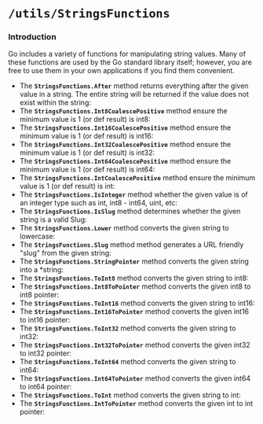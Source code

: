 # `/utils/StringsFunctions`

### Introduction
Go includes a variety of functions for manipulating string values. 
Many of these functions are used by the Go standard library itself;
however, you are free to use them in your own applications if you find them convenient.


- The **`StringsFunctions.After`** method returns everything after the given value in a string. The entire string will be returned if the value does not exist within the string:
- The **`StringsFunctions.Int8CoalescePositive`** method ensure the minimum value is 1 (or def result) is int8:
- The **`StringsFunctions.Int16CoalescePositive`** method ensure the minimum value is 1 (or def result) is int16:
- The **`StringsFunctions.Int32CoalescePositive`** method ensure the minimum value is 1 (or def result) is int32:
- The **`StringsFunctions.Int64CoalescePositive`** method ensure the minimum value is 1 (or def result) is int64:
- The **`StringsFunctions.IntCoalescePositive`** method ensure the minimum value is 1 (or def result) is int:
- The **`StringsFunctions.IsInteger`** method whether the given value is of an integer type such as int, int8 - int64, uint, etc:
- The **`StringsFunctions.IsSlug`** method determines whether the given string is a valid Slug:
- The **`StringsFunctions.Lower`** method converts the given string to lowercase:
- The **`StringsFunctions.Slug`** method method generates a URL friendly "slug" from the given string:
- The **`StringsFunctions.StringPointer`** method converts the given string into a *string:
- The **`StringsFunctions.ToInt8`** method converts the given string to int8:
- The **`StringsFunctions.Int8ToPointer`** method converts the given int8 to int8 pointer:
- The **`StringsFunctions.ToInt16`** method converts the given string to int16:
- The **`StringsFunctions.Int16ToPointer`** method converts the given int16 to int16 pointer:
- The **`StringsFunctions.ToInt32`** method converts the given string to int32:
- The **`StringsFunctions.Int32ToPointer`** method converts the given int32 to int32 pointer:
- The **`StringsFunctions.ToInt64`** method converts the given string to int64:
- The **`StringsFunctions.Int64ToPointer`** method converts the given int64 to int64 pointer:
- The **`StringsFunctions.ToInt`** method converts the given string to int:
- The **`StringsFunctions.IntToPointer`** method converts the given int to int pointer:
